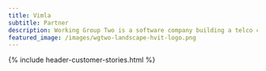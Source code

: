 ```yaml
---
title: Vimla
subtitle: Partner
description: Working Group Two is a software company building a telco core network.
featured_image: /images/wgtwo-landscape-hvit-logo.png
---
```


{% include header-customer-stories.html %}